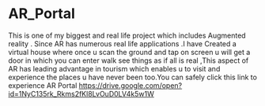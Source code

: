 # AR_Portal
This is one of my biggest and real life project which includes  Augmented reality . Since AR has numerous real life applications .I have Created a virtual house where once u scan the ground and tap on screen u will get a door in which you can enter walk see things as if all is real ,This aspect of AR has leading advantage in tourism which enables u to visit and experience the places u have never been too.You can safely click this link to experience AR Portal  https://drive.google.com/open?id=1NyC135rk_Rkms2fKl8LvOuD0LV4k5w1W
